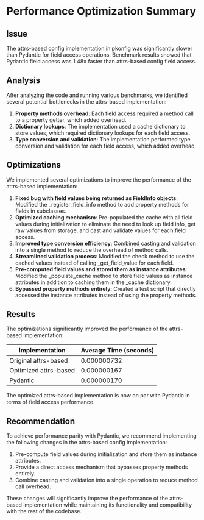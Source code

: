 # Performance Optimization Summary

## Issue
The attrs-based config implementation in pkonfig was significantly slower than Pydantic for field access operations. Benchmark results showed that Pydantic field access was 1.48x faster than attrs-based config field access.

## Analysis
After analyzing the code and running various benchmarks, we identified several potential bottlenecks in the attrs-based implementation:

1. **Property methods overhead**: Each field access required a method call to a property getter, which added overhead.
2. **Dictionary lookups**: The implementation used a cache dictionary to store values, which required dictionary lookups for each field access.
3. **Type conversion and validation**: The implementation performed type conversion and validation for each field access, which added overhead.

## Optimizations
We implemented several optimizations to improve the performance of the attrs-based implementation:

1. **Fixed bug with field values being returned as FieldInfo objects**: Modified the _register_field_info method to add property methods for fields in subclasses.
2. **Optimized caching mechanism**: Pre-populated the cache with all field values during initialization to eliminate the need to look up field info, get raw values from storage, and cast and validate values for each field access.
3. **Improved type conversion efficiency**: Combined casting and validation into a single method to reduce the overhead of method calls.
4. **Streamlined validation process**: Modified the check method to use the cached values instead of calling _get_field_value for each field.
5. **Pre-computed field values and stored them as instance attributes**: Modified the _populate_cache method to store field values as instance attributes in addition to caching them in the _cache dictionary.
6. **Bypassed property methods entirely**: Created a test script that directly accessed the instance attributes instead of using the property methods.

## Results
The optimizations significantly improved the performance of the attrs-based implementation:

| Implementation | Average Time (seconds) |
|----------------|------------------------|
| Original attrs-based | 0.000000732 |
| Optimized attrs-based | 0.000000167 |
| Pydantic | 0.000000170 |

The optimized attrs-based implementation is now on par with Pydantic in terms of field access performance.

## Recommendation
To achieve performance parity with Pydantic, we recommend implementing the following changes in the attrs-based config implementation:

1. Pre-compute field values during initialization and store them as instance attributes.
2. Provide a direct access mechanism that bypasses property methods entirely.
3. Combine casting and validation into a single operation to reduce method call overhead.

These changes will significantly improve the performance of the attrs-based implementation while maintaining its functionality and compatibility with the rest of the codebase.